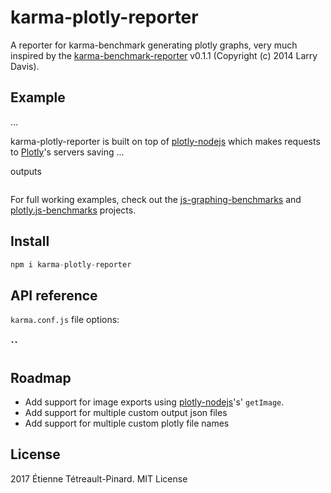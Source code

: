 # karma-plotly-reporter

A reporter for karma-benchmark generating plotly graphs, very much inspired by
the [karma-benchmark-reporter](https://github.com/lazd/karma-benchmark-reporter)
v0.1.1 (Copyright (c) 2014 Larry Davis).

## Example

...


karma-plotly-reporter is built on top of
[plotly-nodejs](https://github.com/plotly/plotly-nodejs) which makes requests to
[Plotly](plot.ly)'s servers saving ...

outputs

```

```

For full working examples, check out the
[js-graphing-benchmarks](https://github.com/etpinard/js-graphing-benchmarks) and
[plotly.js-benchmarks](https://github.com/etpinard/plotly.js-benchmarks)
projects.


## Install

```js
npm i karma-plotly-reporter
```


## API reference

`karma.conf.js` file options:

### ``

## Roadmap

- Add support for image exports using
  [plotly-nodejs](https://github.com/plotly/plotly-nodejs)'s' `getImage`.
- Add support for multiple custom output json files
- Add support for multiple custom plotly file names

## License

2017 Étienne Tétreault-Pinard. MIT License
